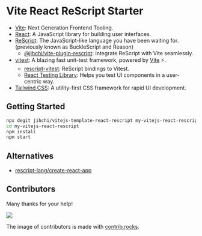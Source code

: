 # Vite React ReScript Starter

- [Vite](https://vitejs.dev): Next Generation Frontend Tooling.
- [React](https://reactjs.org): A JavaScript library for building user interfaces.
- [ReScript](https://rescript-lang.org): The JavaScript-like language you have been waiting for. (previously known as BuckleScript and Reason)
  - [@jihchi/vite-plugin-rescript](https://github.com/jihchi/vite-plugin-rescript): Integrate ReScript with Vite seamlessly.
- [vitest](https://vitest.dev/): A blazing fast unit-test framework, powered by [Vite](https://vitejs.dev) ⚡️.
  - [rescript-vitest](https://github.com/cometkim/rescript-vitest): ReScript bindings to Vitest.
  - [React Testing Library](https://testing-library.com/docs/react-testing-library/intro/): Helps you test UI components in a user-centric way.
- [Tailwind CSS](https://tailwindcss.com): A utility-first CSS framework for rapid UI development.

## Getting Started

```sh
npx degit jihchi/vitejs-template-react-rescript my-vitejs-react-rescript
cd my-vitejs-react-rescript
npm install
npm start
```

## Alternatives

- [rescript-lang/create-react-app](https://github.com/rescript-lang/create-rescript-app)

## Contributors

Many thanks for your help!

<a href="https://github.com/jihchi/vitejs-template-react-rescript/graphs/contributors">
  <img src="https://contrib.rocks/image?repo=jihchi/vitejs-template-react-rescript" />
</a>

The image of contributors is made with [contrib.rocks](https://contrib.rocks).
